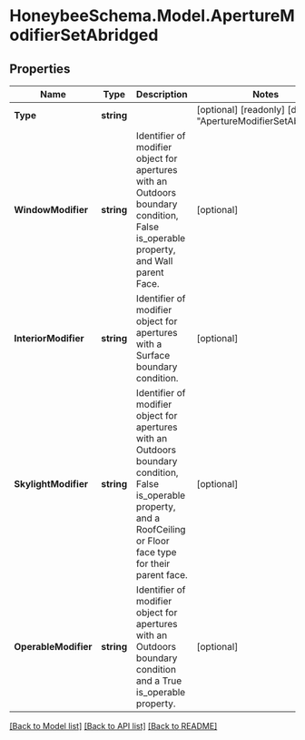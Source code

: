 
# HoneybeeSchema.Model.ApertureModifierSetAbridged

## Properties

Name | Type | Description | Notes
------------ | ------------- | ------------- | -------------
**Type** | **string** |  | [optional] [readonly] [default to "ApertureModifierSetAbridged"]
**WindowModifier** | **string** | Identifier of modifier object for apertures with an Outdoors boundary condition, False is_operable property, and Wall parent Face. | [optional] 
**InteriorModifier** | **string** | Identifier of modifier object for apertures with a Surface boundary condition. | [optional] 
**SkylightModifier** | **string** | Identifier of modifier object for apertures with an Outdoors boundary condition, False is_operable property, and a RoofCeiling or Floor face type for their parent face. | [optional] 
**OperableModifier** | **string** | Identifier of modifier object for apertures with an Outdoors boundary condition and a True is_operable property. | [optional] 

[[Back to Model list]](../README.md#documentation-for-models)
[[Back to API list]](../README.md#documentation-for-api-endpoints)
[[Back to README]](../README.md)

